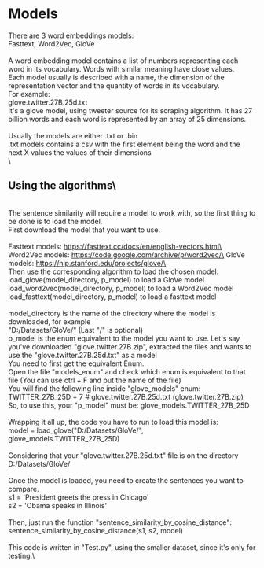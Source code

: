 # Models
There are 3 word embeddings models:\
Fasttext, Word2Vec, GloVe\
\
A word embedding model contains a list of numbers representing each word in its vocabulary. Words with similar meaning have close values.\
Each model usually is described with a name, the dimension of the representation vector and the quantity of words in its vocabulary.\
For example:\
glove.twitter.27B.25d.txt\
It's a glove model, using tweeter source for its scraping algorithm. It has 27 billion words and each word is represented by an array of 25 dimensions.\
\
Usually the models are either .txt or .bin\
.txt models contains a csv with the first element being the word and the next X values the values of their dimensions\
\
## Using the algorithms\
\
The sentence similarity will require a model to work with, so the first thing to be done is to load the model.\
First download the model that you want to use.\
\
Fasttext models: https://fasttext.cc/docs/en/english-vectors.html\
Word2Vec models: https://code.google.com/archive/p/word2vec/\
GloVe models: https://nlp.stanford.edu/projects/glove/\
\
Then use the corresponding algorithm to load the chosen model:\
load_glove(model_directory, p_model) to load a GloVe model\
load_word2vec(model_directory, p_model) to load a Word2Vec model\
load_fasttext(model_directory, p_model) to load a fasttext model\
\
model_directory is the name of the directory where the model is downloaded, for example\
"D:/Datasets/GloVe/" (Last "/" is optional)\
p_model is the enum equivalent to the model you want to use. Let's say you've downloaded "glove.twitter.27B.zip", extracted the files and wants to use the "glove.twitter.27B.25d.txt" as a model\
You need to first get the equivalent Enum.\
Open the file "models_enum" and check which enum is equivalent to that file (You can use ctrl + F and put the name of the file)\
You will find the following line inside "glove_models" enum:\
TWITTER_27B_25D = 7         # glove.twitter.27B.25d.txt     (glove.twitter.27B.zip)\
So, to use this, your "p_model" must be: glove_models.TWITTER_27B_25D\
\
Wrapping it all up, the code you have to run to load this model is:\
model = load_glove("D:/Datasets/GloVe/", glove_models.TWITTER_27B_25D)\
\
Considering that your "glove.twitter.27B.25d.txt" file is on the directory D:/Datasets/GloVe/\
\
Once the model is loaded, you need to create the sentences you want to compare.\
s1 = 'President greets the press in Chicago'\
s2 = 'Obama speaks in Illinois'\
\
Then, just run the function "sentence_similarity_by_cosine_distance":\
sentence_similarity_by_cosine_distance(s1, s2, model)\
\
This code is written in "Test.py", using the smaller dataset, since it's only for testing.\
